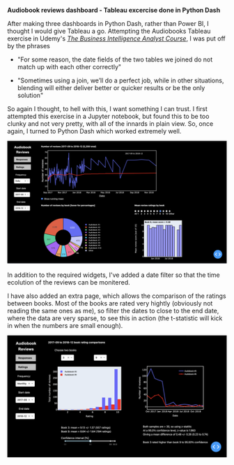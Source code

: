 **Audiobook reviews dashboard - Tableau excercise done in Python Dash**

After making three dashboards in Python Dash, rather than Power BI, I thought I would give Tableau a go.
Attempting the Audiobooks Tableau exercise in Udemy's *[The Business Intelligence Analyst Course](https://www.udemy.com/course/the-business-intelligence-analyst-course-2018)*, I was put off by the phrases

 - "For some reason, the date fields of the two tables we joined do not match up with each other correctly"

 - "Sometimes using a join, we’ll do a perfect job, while in other situations, blending will either deliver better or quicker results or be the only solution" 

So again I thought, to hell with this, I want something I can trust. I first attempted this exercise in a Jupyter notebook, but found this to be too clunky and not very pretty, with all of the innards in plain view. So, once again, I turned to Python Dash which worked extremely well.

![](https://raw.githubusercontent.com/steviecurran/audio-books/refs/heads/main/dash_p1.png)

In addition to the required widgets, I've added a date filter so that the time ecolution of the reviews can be monitered.

I have also added an extra page, which allows the comparison of the ratings between books. Most of the books are rated very hightly (obviously not reading the same ones as me), so filter the dates to close to the end date, where the data are very sparse, to see this in action (the t-statistic will kick in when the numbers are small enough).

![](https://raw.githubusercontent.com/steviecurran/audio-books/refs/heads/main/dash_p2.png)
